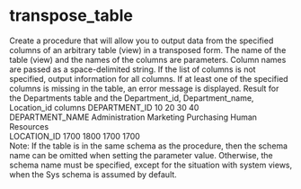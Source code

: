 # transpose_table
Create a procedure that will allow you to output data from the specified columns of an arbitrary table (view) in a transposed form. The name of the table (view) and the names of the columns are parameters. Column names are passed as a space-delimited string. 
If the list of columns is not specified, output information for all columns. If at least one of the specified columns is missing in the table, an error message is displayed.
Result for the Departments table and the Department_id, Department_name, Location_id columns
DEPARTMENT_ID            10                         20                        30                        40                                    
DEPARTMENT_NAME     Administration      Marketing           Purchasing          Human Resources     
LOCATION_ID                  1700                     1800                     1700                   1700         
Note:  If the table is in the same schema as the procedure, then the schema name can be omitted when setting the parameter value. Otherwise, the schema name must be specified, except for the situation with system views, when the Sys schema is assumed by default.

